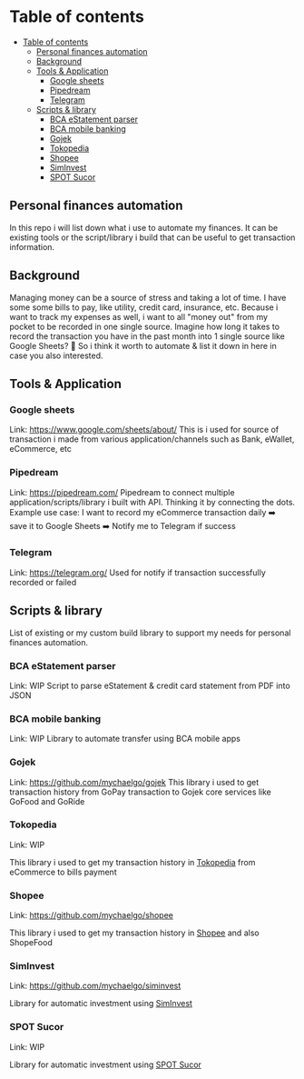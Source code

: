 # Table of contents

- [Table of contents](#table-of-contents)
  - [Personal finances automation](#personal-finances-automation)
  - [Background](#background)
  - [Tools \& Application](#tools--application)
    - [Google sheets](#google-sheets)
    - [Pipedream](#pipedream)
    - [Telegram](#telegram)
  - [Scripts \& library](#scripts--library)
    - [BCA eStatement parser](#bca-estatement-parser)
    - [BCA mobile banking](#bca-mobile-banking)
    - [Gojek](#gojek)
    - [Tokopedia](#tokopedia)
    - [Shopee](#shopee)
    - [SimInvest](#siminvest)
    - [SPOT Sucor](#spot-sucor)

## Personal finances automation

In this repo i will list down what i use to automate my finances. It can be existing tools or the script/library i build that can be useful to get transaction information.

## Background

Managing money can be a source of stress and taking a lot of time.
I have some some bills to pay, like utility, credit card, insurance, etc.
Because i want to track my expenses as well, i want to all "money out" from my pocket to be recorded in one single source.
Imagine how long it takes to record the transaction you have in the past month into 1 single source like Google Sheets? 🤔
So i think it worth to automate & list it down in here in case you also interested.

## Tools & Application

### Google sheets

Link: <https://www.google.com/sheets/about/>
This is i used for source of transaction i made from various application/channels such as Bank, eWallet, eCommerce, etc
  
### Pipedream

Link: <https://pipedream.com/>
Pipedream to connect multiple application/scripts/library i built with API. Thinking it by connecting the dots. Example use case: I want to record my eCommerce transaction daily ➡️ save it to Google Sheets ➡️ Notify me to Telegram if success

### Telegram

Link: <https://telegram.org/>
Used for notify if transaction successfully recorded or failed

## Scripts & library

List of existing or my custom build library to support my needs for personal finances automation.

### BCA eStatement parser

Link: WIP
Script to parse eStatement & credit card statement from PDF into JSON

### BCA mobile banking

Link: WIP
Library to automate transfer using BCA mobile apps

### Gojek

Link: <https://github.com/mychaelgo/gojek>
This library i used to get transaction history from GoPay transaction to Gojek core services like GoFood and GoRide

### Tokopedia

Link: WIP

This library i used to get my transaction history in [Tokopedia](https://www.tokopedia.com/) from eCommerce to bills payment

### Shopee

Link: <https://github.com/mychaelgo/shopee>

This library i used to get my transaction history in [Shopee](https://shopee.co.id/) and also ShopeFood

### SimInvest

Link: <https://github.com/mychaelgo/siminvest>

Library for automatic investment using [SimInvest](https://www.siminvest.id/)

### SPOT Sucor

Link: WIP

Library for automatic investment using [SPOT Sucor](https://spot.sucorsekuritas.com/)

